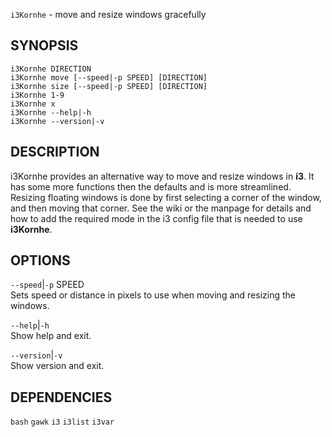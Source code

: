 `i3Kornhe` - move and resize windows gracefully

SYNOPSIS
--------
```text
i3Kornhe DIRECTION
i3Kornhe move [--speed|-p SPEED] [DIRECTION]
i3Kornhe size [--speed|-p SPEED] [DIRECTION]
i3Kornhe 1-9
i3Kornhe x
i3Kornhe --help|-h
i3Kornhe --version|-v
```

DESCRIPTION
-----------
i3Kornhe provides an alternative way to move and
resize windows in **i3**. It has some more
functions then the defaults and is more
streamlined. Resizing floating windows is done by
first selecting a corner of the window,  and then
moving that corner. See the wiki or the manpage
for details and how to add the required mode in
the i3 config file that is needed to use
**i3Kornhe**.


OPTIONS
-------

`--speed`|`-p` SPEED  
Sets speed or distance in pixels to use when
moving and resizing the windows.

`--help`|`-h`  
Show help and exit.

`--version`|`-v`  
Show version and exit.


DEPENDENCIES
------------
`bash`
`gawk`
`i3`
`i3list`
`i3var`



